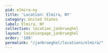 ```yaml
---
pid: elmira-ny
title: 'Location: Elmira, NY'
category: United States
label: Elmira, NY
collection: location_janbrueghel
layout: locationpage_janbrueghel
order: '109'
permalink: "/janbrueghel/locations/elmira/"
---
```

